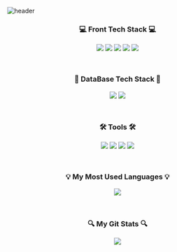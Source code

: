 ![header](https://capsule-render.vercel.app/api?type=waving&color=auto&height=200&section=header&text=Welcome%20to%20Jay's%20GitHub!&fontSize=40&animation=twinkling)

<h3 align="center">💻 Front Tech Stack 💻</h3>
<p align="center">
    <img align="center" src="https://img.shields.io/badge/HTML-lightgrey.svg?style=for-the-badge&logo=html5&logoColor=E34F26" />
    <img align="center" src="https://img.shields.io/badge/CSS-lightgrey.svg?style=for-the-badge&logo=css3&logoColor=1572B6" />
    <img align="center" src="https://img.shields.io/badge/JavaScript-lightgrey.svg?style=for-the-badge&logo=javascript&logoColor=F7DF1E" />
    <img align="center" src="https://img.shields.io/badge/React-lightgrey.svg?style=for-the-badge&logo=react&logoColor=61DAFB" />
    <img align="center" src="https://img.shields.io/badge/TypeScript-lightgrey.svg?style=for-the-badge&logo=typescript&logoColor=61DAFB" />
</p>
<br/>

<h3 align="center">💾 DataBase Tech Stack 💾</h3>
<p align="center">
    <img align="center" src="https://img.shields.io/badge/MySQL-lightgrey.svg?style=for-the-badge&logo=mysql&logoColor=4479A1" />
    <img align="center" src="https://img.shields.io/badge/FireBase-lightgrey.svg?style=for-the-badge&logo=firebase&logoColor=DD2C00" />
</p>
<br/>

<h3 align="center">🛠️ Tools 🛠️</h3>
<p align="center">
    <img align="center" src="https://img.shields.io/badge/Visual Studio Code-lightgrey.svg?style=for-the-badge&logo=visualstudiocode&logoColor=4479A1" />
    <img align="center" src="https://img.shields.io/badge/GitHub-lightgrey.svg?style=for-the-badge&logo=github&logoColor=181717" />
    <img align="center" src="https://img.shields.io/badge/Discord-lightgrey.svg?style=for-the-badge&logo=discord&logoColor=5865F2" />
        <img align="center" src="https://img.shields.io/badge/Slack-lightgrey.svg?style=for-the-badge&logo=slack&logoColor=4A154B" />
</p>
<br/>

<h3 align="center">💡 My Most Used Languages 💡</h3>
<p align="center">
  <a href="https://github.com/jiwoopark727">
    <img align="center" src="https://github-readme-stats.vercel.app/api/top-langs/?username=jiwoopark727&layout=compact&show_icons=true&show_owner=true&hide_title=false&theme=radical&hide=java" />
  </a>
</p>
<br/>

<h3 align="center">🔍 My Git Stats 🔍</h3>
<p align="center">
  <a href="https://github.com/jiwoopark727">
    <img align="center" src="https://github-readme-stats.vercel.app/api?username=jiwoopark727&hide=${가릴항목}&hide_title=${타이틀숨김}&show_icons=true&include_all_commits=false&theme=radical" />
  </a>
</p>


<!--
**jiwoopark727/jiwoopark727** is a ✨ _special_ ✨ repository because its `README.md` (this file) appears on your GitHub profile.

Here are some ideas to get you started:

- 🔭 I’m currently working on ...
- 🌱 I’m currently learning ...
- 👯 I’m looking to collaborate on ...
- 🤔 I’m looking for help with ...
- 💬 Ask me about ...
- 📫 How to reach me: ...
- 😄 Pronouns: ...
- ⚡ Fun fact: ...
-->
